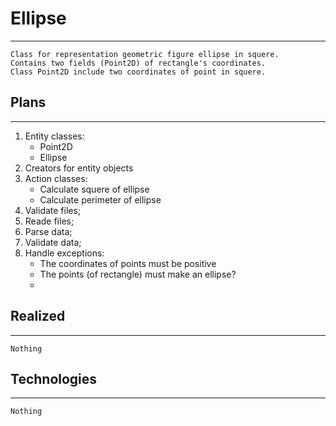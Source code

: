 # Ellipse
---
    Class for representation geometric figure ellipse in squere.
    Contains two fields (Point2D) of rectangle's coordinates.
    Class Point2D include two coordinates of point in squere.
    
## Plans
---
1. Entity classes:
    + Point2D
    + Ellipse
0. Creators for entity objects
0. Action classes:
    +   Calculate squere of ellipse
    +   Calculate perimeter of ellipse
0. Validate files;
0. Reade files;
0. Parse data;
0. Validate data;
0. Handle exceptions:
    + The coordinates of points must be positive 
    + The points (of rectangle) must make an ellipse?
    + 

## Realized
---
    Nothing
    
## Technologies
---
    Nothing
